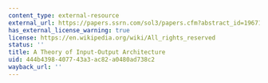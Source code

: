 ```yaml
---
content_type: external-resource
external_url: https://papers.ssrn.com/sol3/papers.cfm?abstract_id=1967148
has_external_license_warning: true
license: https://en.wikipedia.org/wiki/All_rights_reserved
status: ''
title: A Theory of Input-Output Architecture
uid: 444b4398-4077-43a3-ac82-a0480ad738c2
wayback_url: ''
---
```

